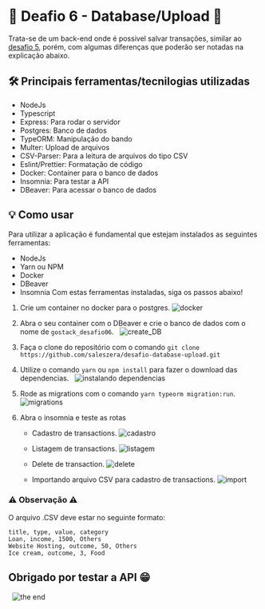 # 🚀️ Deafio 6 - Database/Upload 🚀️

Trata-se de um back-end onde é possivel salvar transações, similar ao [desafio 5](https://github.com/saleszera/fundamentos-node), porém, com algumas diferenças que poderão ser notadas na explicação abaixo.

## 🛠️ Principais ferramentas/tecnilogias utilizadas
- NodeJs
- Typescript
- Express: Para rodar o servidor
- Postgres: Banco de dados
- TypeORM: Manipulação do bando
- Multer: Upload de arquivos
- CSV-Parser: Para a leitura de arquivos do tipo CSV
- Eslint/Prettier: Formatação de código
- Docker: Container para o banco de dados
- Insomnia: Para testar a API
- DBeaver: Para acessar o banco de dados


## 💡️ Como usar
Para utilizar a aplicação é fundamental que estejam instalados as seguintes ferramentas:
- NodeJs
- Yarn ou NPM
- Docker
- DBeaver
- Insomnia
Com estas ferramentas instaladas, siga os passos abaixo!

1. Crie um container no docker para o postgres.
![docker](https://media.giphy.com/media/mfywAOZXm1558QQwfv/giphy.gif)

2. Abra o seu container com o DBeaver e crie o banco de dados com o nome de `gostack_desafio06`.
&nbsp;
![create_DB](https://media.giphy.com/media/MZyhmLL8QAVhcWNX2L/giphy.gif)
&nbsp;
3. Faça o clone do repositório com o comando `git clone https://github.com/saleszera/desafio-database-upload.git`

4. Utilize o comando `yarn` ou `npm install` para fazer o download das dependencias.
&nbsp;
![instalando dependencias](https://media.giphy.com/media/StTAe8COE7wGiskUAt/giphy.gif)
&nbsp;
5. Rode as migrations com o comando `yarn typeorm migration:run`.
&nbsp;
![migrations](https://media.giphy.com/media/2N5XCE94ySiWrZIGAB/giphy.gif)
&nbsp;
6. Abra o insomnia e teste as rotas
   - Cadastro de transactions.
   ![cadastro](https://media.giphy.com/media/mZ6FR182XBlfDZVH98/giphy.gif)

   - Listagem de transactions.
     ![listagem](https://media.giphy.com/media/2yTYm9U77Vvtv6a0zA/giphy.gif)

   - Delete de transaction.
     ![delete](https://media.giphy.com/media/keTbnknKVE0cPanj60/giphy.gif)

   - Importando arquivo CSV para cadastro de transactions.
     ![import](https://media.giphy.com/media/YgT725lJGwdJxJYYBG/giphy.gif)

### ⚠️ Observação ⚠️
O arquivo .CSV deve estar no seguinte formato:
   ```plain-text
   title, type, value, category
   Loan, income, 1500, Others
   Website Hosting, outcome, 50, Others
   Ice cream, outcome, 3, Food
   ```
## Obrigado por testar a API 😁️
&nbsp;
![the end](https://media.giphy.com/media/lD76yTC5zxZPG/giphy.gif)
